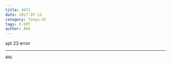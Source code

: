 ```yaml
---
title: 4471
date: 2017-07-12
category: Tanya-SC
tags: E-SPT
author: AHS
---
```


spt 23 error

---



`AHS`
